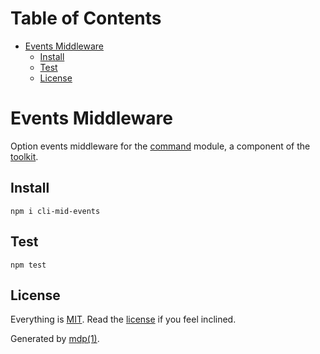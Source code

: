 Table of Contents
=================

* [Events Middleware](#events-middleware)
  * [Install](#install)
  * [Test](#test)
  * [License](#license)

Events Middleware
=================

Option events middleware for the [command](https://github.com/freeformsystems/cli-command) module, a component of the [toolkit](https://github.com/freeformsystems/cli-toolkit).

## Install

```
npm i cli-mid-events
```

## Test

```
npm test
```

## License

Everything is [MIT](http://en.wikipedia.org/wiki/MIT_License). Read the [license](https://github.com/freeformsystems/cli-mid-events/blob/master/LICENSE) if you feel inclined.

Generated by [mdp(1)](https://github.com/freeformsystems/mdp).

[toolkit]: https://github.com/freeformsystems/cli-toolkit
[command]: https://github.com/freeformsystems/cli-command
